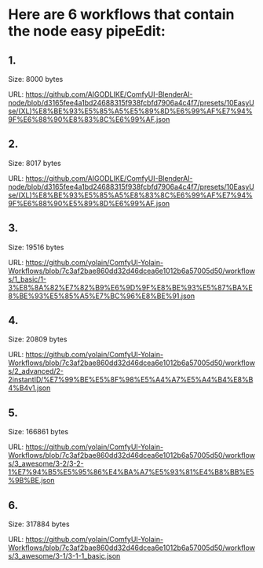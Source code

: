 # Here are 6 workflows that contain the node easy pipeEdit:

## 1. 

Size: 8000 bytes

URL: https://github.com/AIGODLIKE/ComfyUI-BlenderAI-node/blob/d3165fee4a1bd24688315f938fcbfd7906a4c4f7/presets/10EasyUse/(XL)%E8%BE%93%E5%85%A5%E5%89%8D%E6%99%AF%E7%94%9F%E6%88%90%E8%83%8C%E6%99%AF.json

## 2. 

Size: 8017 bytes

URL: https://github.com/AIGODLIKE/ComfyUI-BlenderAI-node/blob/d3165fee4a1bd24688315f938fcbfd7906a4c4f7/presets/10EasyUse/(XL)%E8%BE%93%E5%85%A5%E8%83%8C%E6%99%AF%E7%94%9F%E6%88%90%E5%89%8D%E6%99%AF.json

## 3. 

Size: 19516 bytes

URL: https://github.com/yolain/ComfyUI-Yolain-Workflows/blob/7c3af2bae860dd32d46dcea6e1012b6a57005d50/workflows/1_basic/1-3%E8%8A%82%E7%82%B9%E6%9D%9F%E8%BE%93%E5%87%BA%E8%BE%93%E5%85%A5%E7%BC%96%E8%BE%91.json

## 4. 

Size: 20809 bytes

URL: https://github.com/yolain/ComfyUI-Yolain-Workflows/blob/7c3af2bae860dd32d46dcea6e1012b6a57005d50/workflows/2_advanced/2-2instantID/%E7%99%BE%E5%8F%98%E5%A4%A7%E5%A4%B4%E8%B4%B4v1.json

## 5. 

Size: 166861 bytes

URL: https://github.com/yolain/ComfyUI-Yolain-Workflows/blob/7c3af2bae860dd32d46dcea6e1012b6a57005d50/workflows/3_awesome/3-2/3-2-1%E7%94%B5%E5%95%86%E4%BA%A7%E5%93%81%E4%B8%BB%E5%9B%BE.json

## 6. 

Size: 317884 bytes

URL: https://github.com/yolain/ComfyUI-Yolain-Workflows/blob/7c3af2bae860dd32d46dcea6e1012b6a57005d50/workflows/3_awesome/3-1/3-1-1_basic.json

